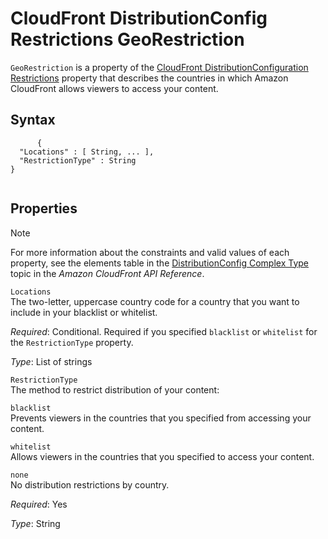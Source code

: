 CloudFront DistributionConfig Restrictions GeoRestriction
=========================================================

`GeoRestriction` is a property of the [CloudFront DistributionConfiguration Restrictions](aws-properties-cloudfront-distributionconfig-restrictions.html "CloudFront DistributionConfiguration Restrictions") property that describes the countries in which Amazon CloudFront allows viewers to access your content.

Syntax
------

``` {.programlisting}
      {
  "Locations" : [ String, ... ],
  "RestrictionType" : String
}
    
```

Properties
----------

Note

For more information about the constraints and valid values of each property, see the elements table in the [DistributionConfig Complex Type](http://docs.aws.amazon.com/AmazonCloudFront/latest/APIReference/DistributionConfigDatatype.html#DistributionConfigDatatype_Elements) topic in the *Amazon CloudFront API Reference*.

 `Locations`   
The two-letter, uppercase country code for a country that you want to include in your blacklist or whitelist.

*Required*: Conditional. Required if you specified `blacklist` or `whitelist` for the `RestrictionType` property.

*Type*: List of strings

 `RestrictionType`   
The method to restrict distribution of your content:

 `blacklist`   
Prevents viewers in the countries that you specified from accessing your content.

 `whitelist`   
Allows viewers in the countries that you specified to access your content.

 `none`   
No distribution restrictions by country.

*Required*: Yes

*Type*: String


